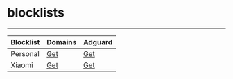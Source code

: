 # blocklists

---

| Blocklist | Domains | Adguard |
| --------- | ------- | ------- |
| Personal  | [Get](https://raw.githubusercontent.com/fynks/blocklists/main/blocklists/personal_blocklist_simple.txt) | [Get](https://raw.githubusercontent.com/fynks/blocklists/main/blocklists/personal_blocklist_adguard.txt) |
| Xiaomi    | [Get](https://raw.githubusercontent.com/fynks/blocklists/main/blocklists/xiaomi_blocklist_simple.txt) | [Get](https://raw.githubusercontent.com/fynks/blocklists/main/blocklists/xiaomi_blocklist_adguard.txt) |

